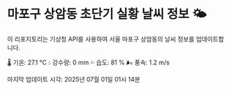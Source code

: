 
# 마포구 상암동 초단기 실황 날씨 정보 🌤️

이 리포지토리는 기상청 API를 사용하여 서울 마포구 상암동의 날씨 정보를 업데이트합니다. 

🌡️ 기온: 27.1 ℃
💧 강수량: 0 mm
💦 습도: 81 %
🌬️ 풍속: 1.2 m/s

마지막 업데이트 시각: 2025년 07월 01일 01시 14분    
